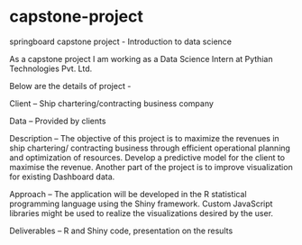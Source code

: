 # capstone-project
springboard capstone project - Introduction to data science

As a capstone project I am working as a Data Science Intern at Pythian Technologies Pvt. Ltd.

Below are the details of project - 

Client –  Ship chartering/contracting business company

Data – Provided by clients

Description – The objective of this project is to maximize the revenues in ship chartering/ contracting business through efficient operational planning and optimization of resources. Develop a predictive model for the client to maximise the revenue. Another part of the project is to improve visualization for existing Dashboard data.

Approach – The application will be developed in the R statistical programming language using the Shiny framework. Custom JavaScript libraries might be used to realize the visualizations desired by the user.

Deliverables – R and Shiny code, presentation on the results

